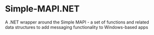 # Simple-MAPI.NET
A .NET wrapper around the Simple MAPI - a set of functions and related data structures to add messaging functionality to Windows-based apps
